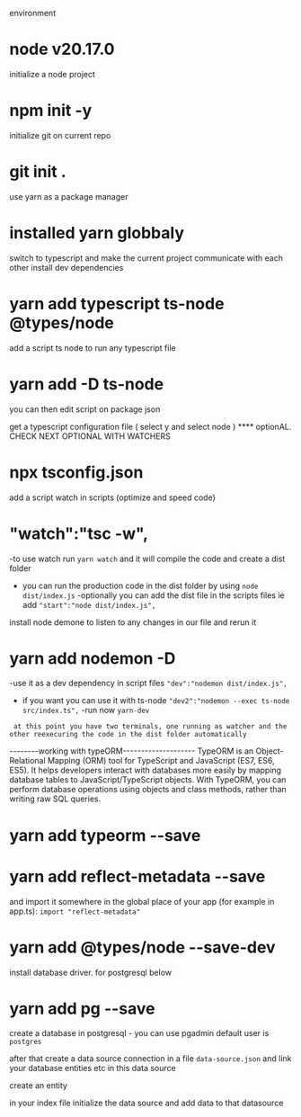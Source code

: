 environment
# node v20.17.0
initialize a node project
# npm init -y  

initialize git on current repo
# git init .

use yarn as a package manager
# installed yarn globbaly 

switch to typescript and make the current project communicate with each other
install dev dependencies
# yarn add typescript ts-node @types/node

add a script ts node to run any typescript file
# yarn add -D ts-node
you can then edit script on package json

get a typescript configuration file ( select y and select node ) **** optionAL. CHECK NEXT OPTIONAL WITH WATCHERS
# npx tsconfig.json

add a script watch in scripts (optimize and speed code)
# "watch":"tsc -w",
  -to use watch run `yarn watch` and it will compile the code and create a dist folder
  - you can run the production code in the dist folder by using `node dist/index.js`
  -optionally you can add the dist file in the scripts files ie add ` "start":"node dist/index.js", `

install node demone to listen to any changes in our file and rerun it
# yarn add nodemon -D
 -use it as a dev dependency in script files ` "dev":"nodemon dist/index.js", `
 - if you want you can use it with ts-node ` "dev2":"nodemon --exec ts-node src/index.ts", `
 -run now `yarn-dev`

 ` at this point you have two terminals, one running as watcher and the other reexecuring the code in the dist folder automatically`

 --------working with typeORM--------------------
 TypeORM is an Object-Relational Mapping (ORM) tool for TypeScript and JavaScript (ES7, ES6, ES5). It helps developers interact with databases more easily by mapping database tables to JavaScript/TypeScript objects. With TypeORM, you can perform database operations using objects and class methods, rather than writing raw SQL queries.

# yarn add typeorm --save
# yarn add reflect-metadata --save
and import it somewhere in the global place of your app (for example in app.ts): ` import "reflect-metadata" `
# yarn add @types/node --save-dev
install database driver. for postgresql below
# yarn add pg --save

create a database in postgresql - you can use pgadmin default user is `postgres`

after that create a data source connection in a file `data-source.json` and link your database entities etc in this data source

create an entity


in your index file initialize the data source and add data to that datasource